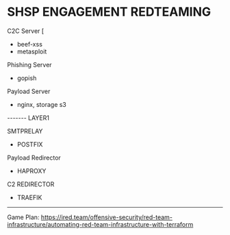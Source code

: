 # SHSP ENGAGEMENT REDTEAMING

C2C Server   [
 - beef-xss
 - metasploit

Phishing Server
 - gopish

Payload Server
 - nginx, storage s3

------- LAYER1

SMTPRELAY
 - POSTFIX

Payload Redirector
 - HAPROXY

C2 REDIRECTOR
 - TRAEFIK

---------------------

Game Plan:
https://ired.team/offensive-security/red-team-infrastructure/automating-red-team-infrastructure-with-terraform
